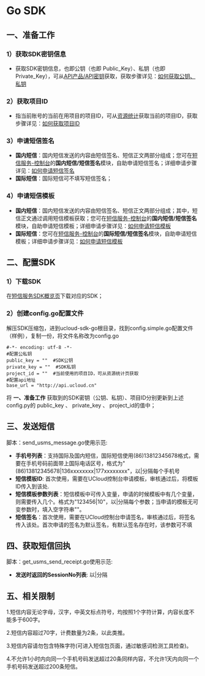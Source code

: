 # Go SDK



## 一、准备工作

### 1）获取SDK密钥信息

  - 获取SDK密钥信息，也即公钥（也即 Public\_Key）、私钥（也即
    Private\_Key），可从[API产品/API密钥](https://console.ucloud.cn/uapi/apikey)获取，获取步骤详见：[如何获取公钥、私钥](usms/faq/1109)

### 2）获取项目ID

  - 指当前账号的当前在用项目的项目ID，可从[资源统计](https://console.ucloud.cn/dashboard)获取当前的项目ID，获取步骤详见：[如何获取项目ID](usms/faq/1109)

### 3）申请短信签名

  - **国内短信**：国内短信发送的内容由短信签名、短信正文两部分组成；您可在[短信服务-控制台](https://console.ucloud.cn/usms)的**国内短信/短信签名**模块，自助申请短信签名；详细申请步骤详见：[如何申请短信签名](usms/guide/5003/303)
  - **国际短信**：国际短信可不填写短信签名；

### 4）申请短信模板

  - **国内短信**：国内短信发送的内容由短信签名、短信正文两部分组成；其中，短信正文通过调用短信模板获取；您可在[短信服务-控制台](https://console.ucloud.cn/usms)的**国内短信/短信签名**模块，自助申请短信模板；详细申请步骤详见：[如何申请短信模板](usms/guide/5003/305)
  - **国际短信**：您可在[短信服务-控制台](https://console.ucloud.cn/usms)的**国际短信/短信签名**模块，自助申请短信模板；详细申请步骤详见：[如何申请短信模板](usms/guide/5005/505#二、自助申请短信模板)

## 二、配置SDK

### 1）下载SDK

在[短信服务SDK概览页](usms/sdk_docs/7001)下载对应的SDK；

### 2）创建config.go配置文件

解压SDK压缩包，进到ucloud-sdk-go根目录，找到config.simple.go配置文件（样例），复制一份，将文件名称改为config.go

    #-*- encoding: utf-8 -*-
    #配置公私钥
    public_key = ""  #SDK公钥
    private_key = ""  #SDK私钥
    project_id = ""  #当前使用的项目ID，可从资源统计页获取
    #配置api地址
    base_url = "http://api.ucloud.cn"

将 **一、准备工作** 获取到的SDK密钥（公钥、私钥）、项目ID分别更新到上述config.py的 public\_key 、
private\_key 、 project\_id的值中；

## 三、发送短信

脚本：send\_usms\_message.go使用示范:

  - **手机号列表**：支持国际及国内短信，国际短信使用(86)13812345678格式，需要在手机号码前面带上国际电话区号，格式为"(86)13812345678|136xxxxxxxx|177xxxxxxxx"，以|分隔每个手机号
  - **短信模板ID**: 首次使用，需要在UCloud控制台申请模板，审核通过后，将模板ID传入到该处.
  - **短信模板参数列表**：短信模板中可传入变量，申请的时候模板中有几个变量，则需要传入几个。格式为"123456|10"，以|分隔每个参数；当申请的模板无可变参数时，填入空字符串""。
  - **短信签名**：首次使用，需要在UCloud控制台申请签名，审核通过后，将签名传入该处。首次申请的签名为默认签名，有默认签名存在时，该参数可不填

## 四、获取短信回执

脚本：get\_usms\_send\_receipt.go使用示范:

  - **发送时返回的SessionNo列表**: 以|分隔

## 五、相关限制

1.短信内容无论字母，汉字，中英文标点符号，均按照1个字符计算，内容长度不能多于600字。

2.短信内容超过70字，计费数量为2条，以此类推。

3.短信内容请勿包含特殊字符(可进入短信包页面，通过敏感词检测工具检查)。

4.不允许1小时内向同一个手机号码发送超过20条同样内容，不允许1天内向同一个手机号码发送超过200条短信。
